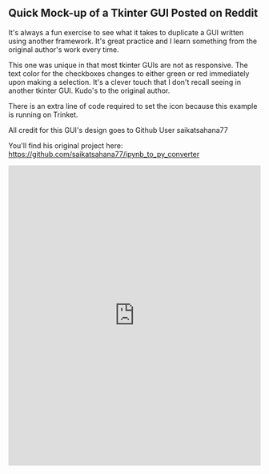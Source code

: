 ## Quick Mock-up of a Tkinter GUI Posted on Reddit

It's always a fun exercise to see what it takes to duplicate a GUI written using another framework.  It's great practice and I learn something from the original author's work every time.

This one was unique in that most tkinter GUIs are not as responsive.  The text color for the checkboxes changes to either green or red immediately upon making a selection.  It's a clever touch that I don't recall seeing in another tkinter GUI.  Kudo's to the original author.

There is an extra line of code required to set the icon because this example is running on Trinket. 

All credit for this GUI's design goes to Github User saikatsahana77

You'll find his original project here:
https://github.com/saikatsahana77/ipynb_to_py_converter


<iframe src='https://trinket.io/embed/pygame/163401b155?start=result' width='100%' height='600' frameborder='0' marginwidth='0' marginheight='0' allowfullscreen></iframe>

